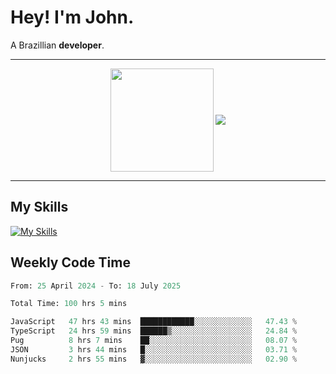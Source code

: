 # Hey! I'm John.

A Brazillian **developer**.

---

<p align="center">
  <img align="center" src="https://github-readme-stats.vercel.app/api?username=joaoiacillo&show_icons=true&locale=en" height="165" />
  <img align="center" src="https://github-readme-stats.vercel.app/api/top-langs/?username=anuraghazra&layout=compact" />
</p>

---

## My Skills

[![My Skills](https://skillicons.dev/icons?i=js,html,css,bootstrap,py,mysql,bash,linux,git,github,vscode,gamemakerstudio)](https://skillicons.dev)

## Weekly Code Time

<!--START_SECTION:waka-->

```python
From: 25 April 2024 - To: 18 July 2025

Total Time: 100 hrs 5 mins

JavaScript   47 hrs 43 mins  ████████████░░░░░░░░░░░░░   47.43 %
TypeScript   24 hrs 59 mins  ██████▒░░░░░░░░░░░░░░░░░░   24.84 %
Pug          8 hrs 7 mins    ██░░░░░░░░░░░░░░░░░░░░░░░   08.07 %
JSON         3 hrs 44 mins   █░░░░░░░░░░░░░░░░░░░░░░░░   03.71 %
Nunjucks     2 hrs 55 mins   ▓░░░░░░░░░░░░░░░░░░░░░░░░   02.90 %
```

<!--END_SECTION:waka-->
